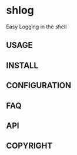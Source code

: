 shlog
=====
Easy Logging in the shell

<!-- BEGIN-BANNER -f "slant" -w '```' 'logging bash\n```' shlog -->
<!-- END-BANNER -->

<!-- BEGIN-MARKDOWN-TOC -->
<!-- END-MARKDOWN-TOC -->

## USAGE
<!-- BEGIN-EVAL ./dist/shlog --help | sed 's,^,\t,' -->
<!-- END-EVAL -->

## INSTALL
<!-- BEGIN-INCLUDE doc/INSTALL.md -->
<!-- END-INCLUDE -->

## CONFIGURATION
<!-- BEGIN-RENDER src/shlog-reload.bash -->
<!-- END-RENDER -->

## FAQ
<!-- BEGIN-INCLUDE doc/FAQ.md -->
<!-- END-INCLUDE -->

## API
<!-- BEGIN-RENDER -ip '#api: \?' src/shlog.bash -->
<!-- END-RENDER -->
<!-- BEGIN-RENDER -ip '#api: \?' src/shlog-reload.bash -->
<!-- END-RENDER -->
<!-- BEGIN-RENDER -ip '#api: \?' src/shlog-selfdebug.bash -->
<!-- END-RENDER -->
<!-- BEGIN-RENDER -ip '#api: \?' src/shlog-dump.bash -->
<!-- END-RENDER -->

## COPYRIGHT
<!-- BEGIN-INCLUDE LICENSE -->
<!-- END-INCLUDE -->
